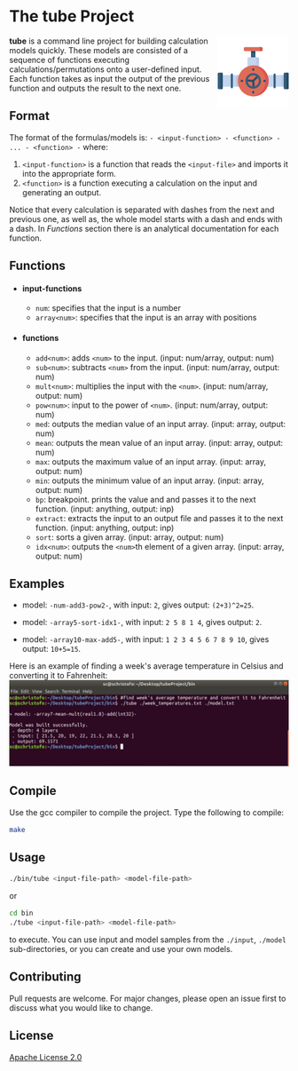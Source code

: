 # The **tube** Project

<img style="float: right;" src="./img/valve.png">

**tube** is a command line project for building calculation models quickly. These models are consisted of a sequence of functions executing calculations/permutations onto a user-defined input. Each function takes as input the output of the previous function and outputs the result to the next one.


## Format

The format of the formulas/models is:
  `- <input-function> - <function> - ... - <function> -`
 where:
  1. `<input-function>` is a function that reads the `<input-file>` and imports it into the appropriate form.
  2. `<function>` is a function executing a calculation on the input and generating an output.

  Notice that every calculation is separated with dashes from the next and previous one, as well as, the whole model starts with a dash and ends with a dash.
  In *Functions* section there is an analytical documentation for each function.


## Functions

- #### input-functions ####
  - `num`: specifies that the input is a number
  - `array<num>`: specifies that the input is an array with <num> positions

- #### functions ####
  - `add<num>`: adds `<num>` to the input. (input: num/array, output: num)
  - `sub<num>`: subtracts `<num>` from the input. (input: num/array, output: num)
  - `mult<num>`: multiplies the input with the `<num>`. (input: num/array, output: num)
  - `pow<num>`: input to the power of `<num>`. (input: num/array, output: num)
  - `med`: outputs the median value of an input array. (input: array, output: num)
  - `mean`: outputs the mean value of an input array. (input: array, output: num)
  - `max`: outputs the maximum value of an input array. (input: array, output: num)
  - `min`: outputs the minimum value of an input array. (input: array, output: num)
  - `bp`: breakpoint. prints the value and and passes it to the next function. (input: anything, output: inp)
  - `extract`: extracts the input to an output file and passes it to the next function. (input: anything, output: inp)
  - `sort`: sorts a given array. (input: array, output: num)
  - `idx<num>`: outputs the `<num>`th element of a given array. (input: array, output: num)


## Examples

- model: `-num-add3-pow2-`,
  with input: `2`,
  gives output: `(2+3)^2=25`.

- model: `-array5-sort-idx1-`,
  with input: `2 5 8 1 4`,
  gives output: `2`.

- model: `-array10-max-add5-`,
  with input: `1 2 3 4 5 6 7 8 9 10`,
  gives output: `10+5=15`.

Here is an example of finding a week's average temperature in Celsius and converting it to Fahrenheit:
![model screenshot](./img/screen.png)

## Compile

Use the gcc compiler to compile the project. Type the following to compile:

```bash
make
```


## Usage

```bash
./bin/tube <input-file-path> <model-file-path>
```
or
```bash
cd bin
./tube <input-file-path> <model-file-path>
```

to execute. You can use input and model samples from the `./input`, `./model` sub-directories,
or you can create and use your own models.


## Contributing
Pull requests are welcome. For major changes, please open an issue first to discuss what you would like to change.


## License
[Apache License 2.0](https://www.apache.org/licenses/LICENSE-2.0)
